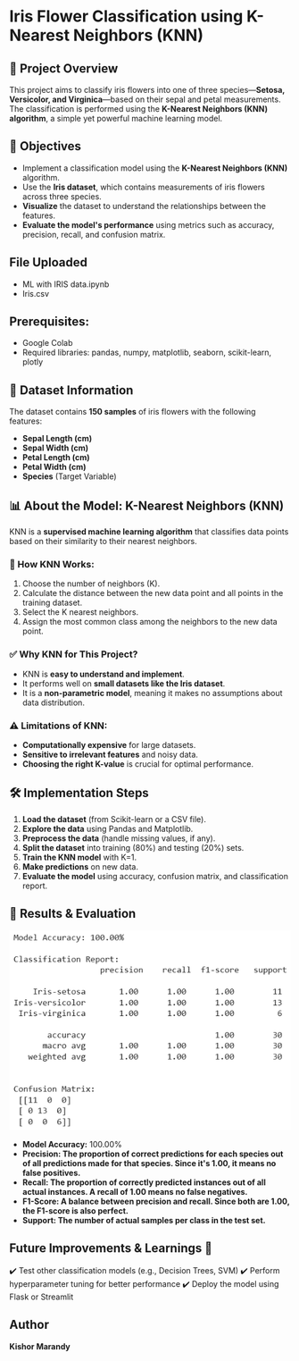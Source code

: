 # Iris Flower Classification using K-Nearest Neighbors (KNN)

## 📌 Project Overview
This project aims to classify iris flowers into one of three species—**Setosa, Versicolor, and Virginica**—based on their sepal and petal measurements. The classification is performed using the **K-Nearest Neighbors (KNN) algorithm**, a simple yet powerful machine learning model.

## 🎯 Objectives
- Implement a classification model using the **K-Nearest Neighbors (KNN)** algorithm.
- Use the **Iris dataset**, which contains measurements of iris flowers across three species.
- **Visualize** the dataset to understand the relationships between the features.
- **Evaluate the model's performance** using metrics such as accuracy, precision, recall, and confusion matrix.

## File Uploaded
- ML with IRIS data.ipynb
- Iris.csv

## Prerequisites:
- Google Colab
- Required libraries: pandas, numpy, matplotlib, seaborn, scikit-learn, plotly

## 📂 Dataset Information
The dataset contains **150 samples** of iris flowers with the following features:
- **Sepal Length (cm)**
- **Sepal Width (cm)**
- **Petal Length (cm)**
- **Petal Width (cm)**
- **Species** (Target Variable)

## 📊 About the Model: K-Nearest Neighbors (KNN)
KNN is a **supervised machine learning algorithm** that classifies data points based on their similarity to their nearest neighbors.

### 🔹 How KNN Works:
1. Choose the number of neighbors (K).
2. Calculate the distance between the new data point and all points in the training dataset.
3. Select the K nearest neighbors.
4. Assign the most common class among the neighbors to the new data point.

### ✅ Why KNN for This Project?
- KNN is **easy to understand and implement**.
- It performs well on **small datasets like the Iris dataset**.
- It is a **non-parametric model**, meaning it makes no assumptions about data distribution.

### ⚠️ Limitations of KNN:
- **Computationally expensive** for large datasets.
- **Sensitive to irrelevant features** and noisy data.
- **Choosing the right K-value** is crucial for optimal performance.

## 🛠 Implementation Steps
1. **Load the dataset** (from Scikit-learn or a CSV file).
2. **Explore the data** using Pandas and Matplotlib.
3. **Preprocess the data** (handle missing values, if any).
4. **Split the dataset** into training (80%) and testing (20%) sets.
5. **Train the KNN model** with K=1.
6. **Make predictions** on new data.
7. **Evaluate the model** using accuracy, confusion matrix, and classification report.

## 🚀 Results & Evaluation
![Iris Flower Classification](https://github.com/kishor-17168/Iris-Flower-Classification/blob/main/Screenshot%202025-03-30%20205127.png?raw=true)
- **Model Accuracy:** 100.00%
- **Precision: The proportion of correct predictions for each species out of all predictions made for that species. Since it's 1.00, it means no false positives.**
- **Recall: The proportion of correctly predicted instances out of all actual instances. A recall of 1.00 means no false negatives.**
- **F1-Score: A balance between precision and recall. Since both are 1.00, the F1-score is also perfect.**
- **Support: The number of actual samples per class in the test set.**

## Future Improvements & Learnings 🚀
✔️ Test other classification models (e.g., Decision Trees, SVM)
✔️ Perform hyperparameter tuning for better performance
✔️ Deploy the model using Flask or Streamlit

## Author
**Kishor Marandy**

